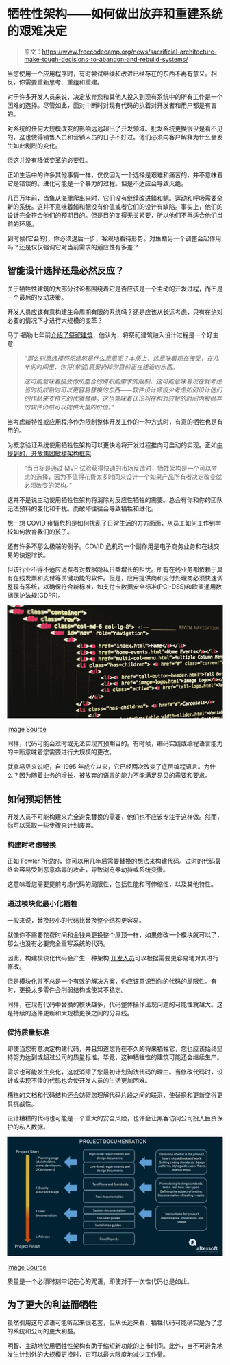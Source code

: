# 牺牲性架构——如何做出放弃和重建系统的艰难决定

> 原文：<https://www.freecodecamp.org/news/sacrificial-architecture-make-tough-decisions-to-abandon-and-rebuild-systems/>

当您使用一个应用程序时，有时尝试继续和改进已经存在的东西不再有意义。相反，你需要重新思考、重组和重建。

对于许多开发人员来说，决定放弃您和其他人投入到现有系统中的所有工作是一个困难的选择。尽管如此，面对中断时对现有代码的执着对开发者和用户都是有害的。

对系统的任何大规模改变的影响远远超出了开发领域。批发系统更换很少是看不见的，这也使得销售人员和营销人员的日子不好过。他们必须向客户解释为什么会发生如此剧烈的变化。

但这并没有降低变革的必要性。

正如生活中的许多其他事情一样，仅仅因为一个选择是艰难和痛苦的，并不意味着它是错误的。进化可能是一个暴力的过程。但是不适应会导致灭绝。

几百万年前，当鱼从海里爬出来时，它们没有继续改进鳍和鳃。运动和呼吸需要全新的系统。这并不意味着鳍和鳃没有价值或者它们的设计有缺陷。事实上，他们的设计完全符合他们的预期目的。但是目的变得无关紧要，所以他们不再适合他们当前的环境。

到时候(它会的)，你必须退后一步，客观地看待形势。对鱼鳍另一个调整会起作用吗？还是仅仅强调它对当前需求的适应性有多差？

## 智能设计选择还是必然反应？

关于牺牲性建筑的大部分讨论都围绕着它是否应该是一个主动的开发过程，而不是一个最后的反动决策。

开发人员应该有意构建生命周期有限的系统吗？还是应该从长远考虑，只有在绝对必要的情况下才进行大规模的变革？

马丁·福勒七年前[介绍了祭祀建筑](https://www.infoq.com/news/2014/11/sacrificial-architecture/)，他认为，将祭祀建筑融入设计过程是一个好主意:

> *“那么刻意选择祭祀建筑是什么意思呢？本质上，这意味着现在接受，在几年的时间里，你将(希望)需要扔掉你目前正在建造的东西。*
> 
> *这可能意味着接受你所整合的跨职能需求的限制。这可能意味着现在就考虑当时机成熟时可以更容易替换的东西——软件设计师很少考虑如何设计他们的作品来支持它的优雅替换。这也意味着认识到在相对较短的时间内被抛弃的软件仍然可以提供大量的价值。”*

当考虑新特性或应用程序作为限制整体开发工作的一种方式时，有意的牺牲也是有用的。

为概念验证系统使用牺牲性架构可以更快地将开发过程推向可启动的实现。正如[中提到的，开放集团敏捷架构框架](https://pubs.opengroup.org/architecture/o-aaf/snapshot/Agile_Architecture_Framework.html):

> “当目标是通过 MVP 试验获得快速的市场反馈时，牺牲架构是一个可以考虑的选择，因为不值得花费太多时间来设计一个如果产品所有者决定改变就必须改变的架构。”

这并不是说主动使用牺牲性架构将消除对反应性牺牲的需要。总会有你和你的团队无法预料的变化和干扰。而破坏往往会导致牺牲和进化。

想一想 COVID 疫情危机是如何扰乱了日常生活的方方面面，从员工如何工作到学校如何教育我们的孩子。

还有许多不那么极端的例子。COVID 危机的一个副作用是电子商务业务和在线交易的快速增长。

但该行业不得不适应消费者对数据隐私日益增长的担忧。所有在线业务都依赖于具有在线发票和支付等关键功能的软件。但是，应用提供商和支付处理商必须快速调整现有系统，以确保符合新标准，如支付卡数据安全标准(PCI-DSS)和欧盟通用数据保护法规(GDPR)。

![image-179](img/a89c9f1e2ba99d1d19481835527db15f.png)

[Image Source](https://interestingengineering.com/best-youtube-channels-for-coding-and-programming)

同样，代码可能会过时或无法实现其预期目的。有时候，编码实践或编程语言能力的中断意味着您需要进行大规模的更改。

就拿易贝来说吧，自 1995 年成立以来，它已经两次改变了底层编程语言。为什么？因为随着业务的增长，被放弃的语言的能力不能满足易贝的需要和要求。

## 如何预期牺牲

开发人员不可能构建来完全避免替换的需要，他们也不应该专注于这样做。然而，你可以采取一些步骤来计划废弃。

### 构建时考虑替换

正如 Fowler 所说的，你可以用几年后需要替换的想法来构建代码。过时的代码最终会容易受到恶意病毒的攻击，导致浏览器劫持或系统变慢。

这意味着您需要提前考虑代码的局限性，包括性能和可伸缩性，以及其他特性。

### 通过模块化最小化牺牲

一般来说，替换较小的代码比替换整个结构更容易。

就像你不需要花费时间和金钱来更换整个屋顶一样，如果修改一个模块就可以了，那么也没有必要完全重写系统的代码。

因此，构建模块化代码会产生一种架构[,开发人员](https://stackoverflow.blog/2021/03/08/infrastructure-as-code-create-and-configure-infrastructure-elements-in-seconds/)可以根据需要更容易地对其进行修改。

但是模块化并不总是一个有效的解决方案，你应该意识到你的代码的局限性。有时，更换太多零件会削弱结构或使其不稳定。

同样，在现有代码中替换的模块越多，代码整体操作出现问题的可能性就越大。这是持续的逐件更新和大规模更换之间的分界线。

### 保持质量标准

即使当您有意决定构建代码，并且知道您将在不久的将来牺牲它，您也应该始终坚持努力达到或超过公司的质量标准。毕竟，这种牺牲性的建筑可能还会继续生产。

需求也可能发生变化，这就消除了您最初计划淘汰代码的理由。当修改代码时，设计或实现不佳的代码也会使开发人员的生活更加困难。

糟糕的文档和代码结构还会妨碍您理解代码片段之间的联系，使替换和更新变得更具挑战性。

设计糟糕的代码也可能是一个重大的安全风险，也许会让黑客访问公司投入巨资保护的私人数据。

![image-180](img/5dd12f26d6d7a9e71ceb85642cf5c931.png)

[Image Source](https://www.altexsoft.com/blog/business/technical-documentation-in-software-development-types-best-practices-and-tools/)

质量是一个必须时刻牢记在心的咒语，即使对于一次性代码也是如此。

## 为了更大的利益而牺牲

虽然引用这句谚语可能听起来很老套，但从长远来看，牺牲代码可能确实是为了您的系统和公司的更大利益。

明智、主动地使用牺牲性架构有助于缩短新功能的上市时间。此外，当不可避免地发生计划外的大规模更换时，它可以最大限度地减少工作量。